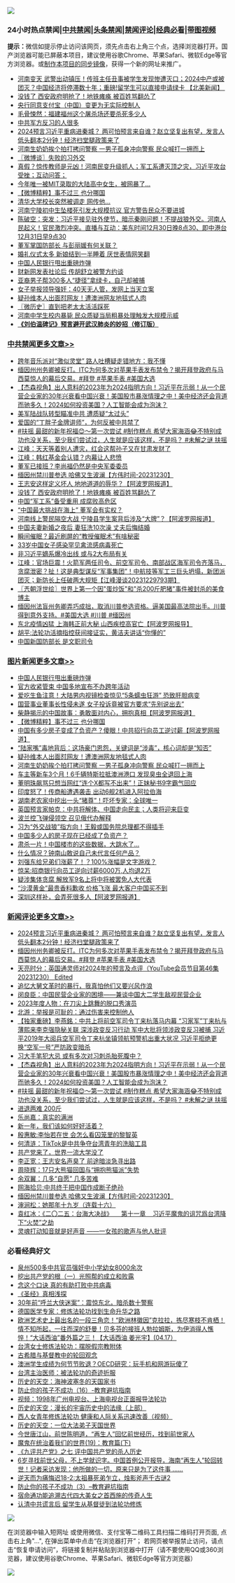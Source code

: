 ![](https://raw.githubusercontent.com/jsvpn/jsproxy/dev/64photo/fqnews-qr.jpg)

<div id="tt">
<h3>24小时热点禁闻|<a href="#%E4%B8%AD%E5%85%B1%E7%A6%81%E9%97%BB%E6%9B%B4%E5%A4%9A%E6%96%87%E7%AB%A0">中共禁闻</a>|<a href="#%E5%9B%BE%E7%89%87%E6%96%B0%E9%97%BB%E6%9B%B4%E5%A4%9A%E6%96%87%E7%AB%A0">头条禁闻</a>|<a href="#%E6%96%B0%E9%97%BB%E8%AF%84%E8%AE%BA%E6%9B%B4%E5%A4%9A%E6%96%87%E7%AB%A0">禁闻评论|<a href="#%E5%BF%85%E7%9C%8B%E7%BB%8F%E5%85%B8%E5%A5%BD%E6%96%87">经典必看</a>|<a href="https://fan1.xyz/3" target="_blank">带图视频</a></h3>
<div><b>提示：</b>微信如提示停止访问该网页，须先点击右上角三个点，选择浏览器打开。国产浏览器可能已屏蔽本项目，建议使用谷歌Chrome、苹果Safari、微软Edge等官方浏览器。或<a href="%E5%88%B6%E4%BD%9Cgit%E7%A6%81%E9%97%BB%E9%95%9C%E5%83%8F.md">制作本项目的同步镜像</a>，获得一个新的网址来推广。</div>
<ul>

<li><a href="/baitai/20231231/1981281.md">河南变天 武警出动镇压！传班主任丑事被学生发现惨遭灭口；2024中产或被团灭？中国经济将停滞数十年；重磅!留学生可以直接申请绿卡 【北美新闻】 </a></li>
<li><a href="/cbnews/20231231/1981319.md">没钱了 西安政府明抢了！地铁瘫痪 被百姓骂翻怂了</a></li>
<li><a href="/itnews/20231230/1981213.md">央行同意支付宝（中国）变更为无实际控制人</a></li>
<li><a href="/renquan/20231231/1981247.md">毛骨悚然：福建福州这个屠杀场还要杀死多少人</a></li>
<li><a href="/ccpdope/20231231/1981307.md">中共军方反习的人很多</a></li>
<li><a href="/comments/20231231/1981479.md">2024预言习近平重病进秦城？ 两可怕预言来自谁？赵立坚复出有望，发言人低头翻本2分钟！经济扫堂腿政策来了</a></li>
<li><a href="/topimagenews/20231231/1981368.md">河南生奶奶挨个拍打拷问警察 一男子孤身冲向警察 民众喊打一拥而上</a></li>
<li><a href="/ssgc/20231231/1981355.md">〖微博谈〗失败的习外交</a></li>
<li><a href="/sohnews/20231231/1981308.md">真假？惊传教师是元凶！河南民变升级抓人；军工系遭灭顶之灾，习近平攻台受挫；互动问答；</a></li>
<li><a href="/cnnews/20231231/1981349.md">今年唯一被MIT录取的大陆高中女生，被网暴了…</a></li>
<li><a href="/topimagenews/20231231/1981451.md">【微博精粹】事不过三 也分哪国</a></li>
<li><a href="/cnnews/20231231/1981510.md">清华大学校长突然被调走 网传他…</a></li>
<li><a href="/ssgc/20231231/1981329.md">河南宁陵初中生坠楼死引发大规模抗议 官方警告民众不要进城</a></li>
<li><a href="/sohnews/20231231/1981365.md">陈破空：突发：习近平接见驻外使节，暗示秦刚问题！不提战狼外交。河南人民起义！官民激烈冲突。直播与互动：美东时间12月30日晚8点30、即中港台12月31日早9点30</a></li>
<li><a href="/baitai/20231231/1981448.md">董军掌国防部长 与彭丽媛有何关联？</a></li>
<li><a href="/funmedia/20231231/1981347.md">婚礼仪式太多 新娘结到一半睡着 厌世表情网笑翻</a></li>
<li><a href="/topimagenews/20231231/1981534.md">中国人民银行甩出重磅炸弹</a></li>
<li><a href="/ccpdope/20231231/1981277.md">财新网发表社论后 传胡舒立被警方约谈</a></li>
<li><a href="/cnnews/20231231/1981348.md">亚裔男子帮300多人“捷径”拿绿卡，自己却被捕</a></li>
<li><a href="/cnnews/20231231/1981363.md">女子举报领导强奸：40天无人管，发网上当天立案</a></li>
<li><a href="/topimagenews/20231231/1981400.md">疑孙维本人出面怼网友！遭澳洲网友地毯式人肉</a></li>
<li><a href="/bblog/20231231/1981354.md">〖微历史〗直到把老太太活活踩死</a></li>
<li><a href="/headline/20231230/1981235.md">河南中学生校内暴毙 民众质疑当局粗暴处理触发大规模示威</a></li>
<li><b><a href="/comments/20200207/1272816.md" target="_blank">《刘伯温碑记》预言避开武汉肺炎的妙招（修订版）</a></b></li>
</ul>
</div>

<div class="catlist">
<h3><a href="/cbnews/" target="_blank">中共禁闻</a><span><a href="/cbnews/" target="_blank" rel="nofollow">更多文章>></a></span></h3>
<ul>
<li><a href="/cbnews/20231231/1981502.md" target="_blank">跨年音乐派对“激似灵堂” 路人吐槽疑走错地方：我不懂</a></li>
<li><a href="/comments/20231231/1981475.md" target="_blank">缅因州州务卿被反打。ITC为何多次对苹果手表发布禁令？揭开拜登政府与马西莫惊人的幕后交易。#拜登 #苹果手表 #美国大选</a></li>
<li><a href="/comments/20231231/1981431.md" target="_blank">【杰森视角】出人意料的2023年为2024指明方向！习近平在示弱！从一个民营企业家的30年兴衰看中国兴衰！美国股市暴涨情理之中！美中经济还会背道而驰多久！2024如何投资美国？人工智能会成为泡沫？</a></li>
<li><a href="/cbnews/20231231/1981430.md" target="_blank">美军陆战队转型瞄准中共 遭质疑“太过头”</a></li>
<li><a href="/cbnews/20231231/1981429.md" target="_blank">爱国的“丁胖子金牌讲师”，为何反被中共禁了</a></li>
<li><a href="/comments/20231231/1981425.md" target="_blank">#扶摇 最甜的新年祝福😊～第一次尝试 #制作糕点  希望大家海涵😂不特别成功也没关系，至少我们尝试过，人生就是应该这样，不是吗？ #未解之谜 扶摇</a></li>
<li><a href="/cbnews/20231231/1981423.md" target="_blank">江峰：天天等着别人遭灾，红会这帮孙子又在甘肃发财了</a></li>
<li><a href="/cbnews/20231231/1981386.md" target="_blank">江峰：韩红基金会认错？内幕让人悲愤</a></li>
<li><a href="/cbnews/20231231/1981346.md" target="_blank">董军已接班？李尚福仍然是中央军委委员</a></li>
<li><a href="/comments/20231231/1981344.md" target="_blank">缅因州禁川普参选 哈佛又生波澜【方伟时间-20231230】</a></li>
<li><a href="/cbnews/20231231/1981338.md" target="_blank">王志安这样定义坏人 地地道道的辱华？【阿波罗网报道】</a></li>
<li><a href="/cbnews/20231231/1981319.md" target="_blank">没钱了 西安政府明抢了！地铁瘫痪 被百姓骂翻怂了</a></li>
<li><a href="/cbnews/20231230/1981128.md" target="_blank">中国“军工系”备受重用 成腐败高危区</a></li>
<li><a href="/cbnews/20231230/1981127.md" target="_blank">“中国最大挑战在海上” 董军会有实权？</a></li>
<li><a href="/cbnews/20231230/1981126.md" target="_blank">河南线上警民隔空大战 宁陵县学生案背后涉及“大牌”？【阿波罗网报道】</a></li>
<li><a href="/cbnews/20231230/1981107.md" target="_blank">中国夫妻新婚之夜后 妻狂洗10次澡 丈夫后悔结婚</a></li>
<li><a href="/cbnews/20231230/1981106.md" target="_blank">瞬间催眠？最近刷屏的“教授催眠术”有啥秘密</a></li>
<li><a href="/cbnews/20231230/1981105.md" target="_blank">33岁中国女子感染罕见禽流感病毒死亡</a></li>
<li><a href="/cbnews/20231230/1981083.md" target="_blank">非习近平嫡系爆冷出线 或与2大布局有关</a></li>
<li><a href="/cbnews/20231230/1981082.md" target="_blank">江峰：官场巨震！火箭军两任司令、前空军司令、南部战区海军司令齐落马，贪腐泄密？扯！这是典型谋反“军事集团”！中航技等军工三巨头坍塌，新团派团灭；新防长上任破两大规矩【江峰漫谈20231229793期】</a></li>
<li><a href="/cbnews/20231230/1981079.md" target="_blank">〖兲朝浮世绘〗世界上第一个因&quot;蛋炒饭&quot;和&quot;杀200斤肥猪&quot;事件被封杀的美食博主</a></li>
<li><a href="/comments/20231230/1981074.md" target="_blank">缅因州法盲州务卿弄巧成拙，取消川普参选资格。逼美国最高法院出手。川普得到意外支持。#美国大选 #川普 #缅因州</a></li>
<li><a href="/cbnews/20231230/1981064.md" target="_blank">东北疫情凶猛 上海韩正前大秘 山西疾控高官亡【阿波罗网报导】</a></li>
<li><a href="/comments/20231230/1981057.md" target="_blank">胡平:法轮功活摘指控获间接证实，黄洁夫讲话“你懂的”</a></li>
<li><a href="/cbnews/20231230/1981035.md" target="_blank">中国新国防部长 是文职司令</a></li>

</ul>
</div>
<div class="catlist">
<h3><a href="/topimagenews/" target="_blank">图片新闻</a><span><a href="/topimagenews/" target="_blank" rel="nofollow">更多文章>></a></span></h3>
<ul>
<li><a href="/topimagenews/20231231/1981534.md" target="_blank">中国人民银行甩出重磅炸弹</a></li>
<li><a href="/topimagenews/20231231/1981522.md" target="_blank">官方收紧管束 中国多地宣布不办跨年活动</a></li>
<li><a href="/topimagenews/20231231/1981498.md" target="_blank">爱吃生鱼注意！大陆男内视镜检查惊见“5条蠕虫狂游” 恐致肝胆病变</a></li>
<li><a href="/topimagenews/20231231/1981497.md" target="_blank">国营事业董事长性侵未遂 女子投诉竟被官方要求“先别说出去”</a></li>
<li><a href="/topimagenews/20231231/1981496.md" target="_blank">柴静揭示的中国故事：勇敢面对内心，拥抱真相【阿波罗网报道】</a></li>
<li><a href="/topimagenews/20231231/1981451.md" target="_blank">【微博精粹】事不过三 也分哪国</a></li>
<li><a href="/topimagenews/20231231/1981402.md" target="_blank">中国有多少房子变成了负资产？傻眼！中共招行向员工逆讨薪【阿波罗网报道】</a></li>
<li><a href="/topimagenews/20231231/1981401.md" target="_blank">“陆家嘴”毒地背后：这场豪门恩怨，关键词是“涉毒”，核心词却是“知否”</a></li>
<li><a href="/topimagenews/20231231/1981400.md" target="_blank">疑孙维本人出面怼网友！遭澳洲网友地毯式人肉</a></li>
<li><a href="/topimagenews/20231231/1981368.md" target="_blank">河南生奶奶挨个拍打拷问警察 一男子孤身冲向警察 民众喊打一拥而上</a></li>
<li><a href="/topimagenews/20231230/1981192.md" target="_blank">车主等新车3个月！6千辆特斯拉抵澳洲港口 发现臭虫全退回上海</a></li>
<li><a href="/topimagenews/20231230/1981191.md" target="_blank">董明珠飙骂只想当网红“连个X都写不出来”！正妹秘书9字霸气回应</a></li>
<li><a href="/topimagenews/20231230/1981185.md" target="_blank">印度怒了！传商船遭遇袭击 出动6舰2机进入阿拉伯海</a></li>
<li><a href="/topimagenews/20231230/1981136.md" target="_blank">湖南老农家中挖出一头“猪尊”！吓坏专家：全球唯一</a></li>
<li><a href="/topimagenews/20231230/1981063.md" target="_blank">英国预言家帕克：中共将解体、中国走向民主；人类将迎来巨变</a></li>
<li><a href="/topimagenews/20231230/1981054.md" target="_blank">波兰控飞弹侵领空 召见俄代办解释</a></li>
<li><a href="/topimagenews/20231230/1981020.md" target="_blank">习为“外交战狼”指方向！王毅或国务院总理都不得插手</a></li>
<li><a href="/topimagenews/20231230/1981019.md" target="_blank">中国多少人的房子现在已经成了负资产？</a></li>
<li><a href="/topimagenews/20231230/1980979.md" target="_blank">肃杀一片！中国楼市的这些数据，大跳水了…</a></li>
<li><a href="/topimagenews/20231230/1980978.md" target="_blank">什么情况？钟南山敢说自己未代言任何产品？</a></li>
<li><a href="/topimagenews/20231230/1980953.md" target="_blank">刘强东给兄弟们涨薪了！？100%涨幅是文字游戏？</a></li>
<li><a href="/topimagenews/20231230/1980952.md" target="_blank">惊呆:招商银行向员工逆向讨薪6000万,人均退2万</a></li>
<li><a href="/topimagenews/20231230/1980821.md" target="_blank">疑涉集体贪腐 解放军9名上将中将被罢免人大代表</a></li>
<li><a href="/topimagenews/20231229/1980787.md" target="_blank">“沙漠黄金”最贵香料歉收 价格飞涨 最大客户中国买不到</a></li>
<li><a href="/topimagenews/20231229/1980694.md" target="_blank">深圳这样补，会弄死很多人【阿波罗网报道】</a></li>

</ul>
</div>
<div class="catlist">
<h3><a href="/comments/" target="_blank">新闻评论</a><span><a href="/comments/" target="_blank" rel="nofollow">更多文章>></a></span></h3>
<ul>
<li><a href="/comments/20231231/1981479.md" target="_blank">2024预言习近平重病进秦城？ 两可怕预言来自谁？赵立坚复出有望，发言人低头翻本2分钟！经济扫堂腿政策来了</a></li>
<li><a href="/comments/20231231/1981475.md" target="_blank">缅因州州务卿被反打。ITC为何多次对苹果手表发布禁令？揭开拜登政府与马西莫惊人的幕后交易。#拜登 #苹果手表 #美国大选</a></li>
<li><a href="/comments/20231231/1981474.md" target="_blank">天亮时分：英国通灵师对2024年的预言及点评（YouTube会员节目第46集 20231230） Edited</a></li>
<li><a href="/comments/20231231/1981456.md" target="_blank">追忆大舅文革时的暴行，我真怕他们又要兴风作浪</a></li>
<li><a href="/comments/20231231/1981455.md" target="_blank">闵良臣：中国民营企业家的困境——兼谈中国大二学生敌视民营企业</a></li>
<li><a href="/comments/20231231/1981454.md" target="_blank">2023年度人物：在刀尖上跳舞的脱口秀演员</a></li>
<li><a href="/comments/20231231/1981453.md" target="_blank">北游：举报是可耻的：通过伤害来控制他人</a></li>
<li><a href="/comments/20231231/1981450.md" target="_blank">【独家重磅】李燕銘：中共上将前空军司令丁来杭落马内幕 “习家军”丁来杭与薄熙来李克强隐秘关联 深涉政变反习行动 军中大批将领涉政变反习被捕 习近平2019年大阅兵空军司令丁来杭坐镇领航预警机出重大状况 习近平拒绝更换“空军一号”严防政变暗杀</a></li>
<li><a href="/comments/20231231/1981433.md" target="_blank">习大手笔犯大忌 或有多次对习刺杀胎死腹中？</a></li>
<li><a href="/comments/20231231/1981431.md" target="_blank">【杰森视角】出人意料的2023年为2024指明方向！习近平在示弱！从一个民营企业家的30年兴衰看中国兴衰！美国股市暴涨情理之中！美中经济还会背道而驰多久！2024如何投资美国？人工智能会成为泡沫？</a></li>
<li><a href="/comments/20231231/1981425.md" target="_blank">#扶摇 最甜的新年祝福😊～第一次尝试 #制作糕点  希望大家海涵😂不特别成功也没关系，至少我们尝试过，人生就是应该这样，不是吗？ #未解之谜 扶摇</a></li>
<li><a href="/comments/20231231/1981407.md" target="_blank">进退两难 200斤</a></li>
<li><a href="/comments/20231231/1981406.md" target="_blank">乐尚嘉：真实的满洲</a></li>
<li><a href="/comments/20231231/1981405.md" target="_blank">新一年，我们该如何好好活着？</a></li>
<li><a href="/comments/20231231/1981375.md" target="_blank">殷惠敏:李怡若在世 会怎么看囚笼里的黎智英</a></li>
<li><a href="/comments/20231231/1981374.md" target="_blank">何清涟：TikTok是中共争夺台湾青年的洗脑工具</a></li>
<li><a href="/comments/20231231/1981362.md" target="_blank">共产党来了，世界一流大学没了</a></li>
<li><a href="/comments/20231231/1981361.md" target="_blank">李正宽：王志安名声臭了 前途暗淡急寻出路</a></li>
<li><a href="/comments/20231231/1981360.md" target="_blank">周晓辉：17只大熊猫回国与“拥抱熊猫派”失势</a></li>
<li><a href="/comments/20231231/1981359.md" target="_blank">余双翼：几多“自愿” 几多苦难</a></li>
<li><a href="/comments/20231231/1981358.md" target="_blank">网海拾贝:中共终于把中国作成断子绝孙</a></li>
<li><a href="/comments/20231231/1981344.md" target="_blank">缅因州禁川普参选 哈佛又生波澜【方伟时间-20231230】</a></li>
<li><a href="/comments/20231230/1981187.md" target="_blank">渖涧松：她那年十九岁（连载十六）</a></li>
<li><a href="/comments/20231230/1981177.md" target="_blank">袁红冰：《二〇二五：台海大决战》     第十一章    习近平魔鬼的诅咒爲台湾降下“火焚”之劫</a></li>
<li><a href="/comments/20231230/1981150.md" target="_blank">灵魂打动知音就是好声音 ——一女孩的歌声与他人批评</a></li>

</ul>
</div>

<div class="catlist">
<h3>必看经典好文</h3>
<ul>
<li><a href="/comments/20200704/783272.md" target="_blank">泉州500多中共官员强奸中小学幼女8000余次</a></li>
<li><a href="/comments/20200629/1352460.md" target="_blank">挖出共产党的根（一）光照帮的成立和败露</a></li>
<li><a href="/comments/20200707/1357090.md" target="_blank">念这个口诀 真的有助打败中共病毒</a></li>
<li><a href="/tculture/20201113/1430493.md" target="_blank">《圣经》真相浅探</a></li>
<li><a href="/topimagenews/20171017/843193.md" target="_blank">30年前“呼兰大侠迷案”：震惊东北，暗杀数十警察</a></li>
<li><a href="/comments/20200607/783186.md" target="_blank">德国医学专家：修炼法轮功找到生命升华之路</a></li>
<li><a href="/bannedvideo/20210418/1528557.md" target="_blank">欧洲艺术史上最出名的一段三角恋！“欧洲林徽因”克拉拉，拣尽寒枝不肯栖！情不知所起，一往而深的舒曼！贝多芬的接班人勃拉姆斯，为伊消得人憔悴！“大话西油”番外篇之三！【大话西油 姜光宇】(04.17）</a></li>
<li><a href="/cbnews/20200610/1342772.md" target="_blank">台湾女士修炼法轮功：摆脱假宗教附体</a></li>
<li><a href="/comments/20220503/1727847.md" target="_blank">古希腊与基督教中的轮回观念</a></li>
<li><a href="/lifebaike/20231208/1971242.md" target="_blank">澳洲学生成绩为何节节败退？OECD研究：玩手机和网游玩傻了</a></li>
<li><a href="/comments/20200801/1373219.md" target="_blank">台湾主治医师：被法轮功的奇迹折服</a></li>
<li><a href="/tculture/xiulian/20170318/732480.md" target="_blank">历史的天空：海神波塞冬的天国家书</a></li>
<li><a href="/comments/20231004/1942361.md" target="_blank">防止你的孩子不成功（16）-教育避坑指南</a></li>
<li><a href="/topimagenews/20180331/921716.md" target="_blank">视频：1998年广州电视台、上海电视台正面报导法轮功</a></li>
<li><a href="/tculture/20121025/73065.md" target="_blank">历史的天空：漫长的宇宙历史中的法缘（上部）</a></li>
<li><a href="/comments/20220520/1735217.md" target="_blank">西人女青年修炼法轮功 健康和人际关系迅速改善（视频）</a></li>
<li><a href="/tculture/20121025/73067.md" target="_blank">历史的天空：一位大法弟子天国世界</a></li>
<li><a href="/funmedia/20210321/1509617.md" target="_blank">今世唐江山，前世陈明道，“再生人”回忆前世经历，找到前世家人</a></li>
<li><a href="/comments/20180716/972458.md" target="_blank">魔鬼在统治着我们的世界(19)：教育篇(下)</a></li>
<li><a href="/bookonline/20131116/201048.md" target="_blank">《九评共产党》之七 评中国共产党的杀人历史</a></li>
<li><a href="/comments/20210716/1588420.md" target="_blank">6岁寻找前世父母，不上学就识字。中国首例公开报导，海南“再生人”轮回转世！记者采访发现：他所做的一切，原来只是为了这件事 &#8230;&#8230;</a></li>
<li><a href="/tculture/20190304/1091070.md" target="_blank">逆天而为痛悔迟18-2:太祖暴死弟乍立，烛影斧声千古谜2</a></li>
<li><a href="/comments/20230918/1935105.md" target="_blank">防止你的孩子不成功（3）&#8211;教育避坑指南</a></li>
<li><a href="/comments/20220105/1674810.md" target="_blank">宿命通功能追溯古代四大美女之首西施的传奇人生</a></li>
<li><a href="/cbnews/20210723/1592176.md" target="_blank">认清中共谎言后 留学生从基督徒到法轮功修炼</a></li>

</ul>
</div>

![](https://raw.githubusercontent.com/jsvpn/jsproxy/dev/64photo/fqnews-qr.jpg)

在浏览器中输入短网址 或使用微信、支付宝等二维码工具扫描二维码打开页面, 点击右上角"...", 在弹出菜单中点击“在浏览器打开”； 若网页被举报禁止访问，请点击“恢复申请访问”，将链接复制并粘贴到浏览器中打开（请不要使用QQ或360浏览器，建议使用谷歌Chrome、苹果Safari、微软Edge等官方浏览器）

![](https://raw.githubusercontent.com/jsvpn/jsproxy/dev/64photo/wx.jpg)